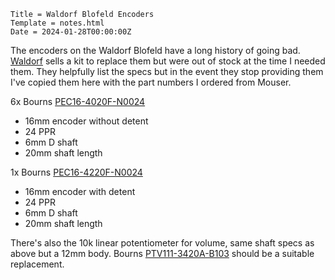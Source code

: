 ~~~
Title = Waldorf Blofeld Encoders
Template = notes.html
Date = 2024-01-28T00:00:00Z
~~~

The encoders on the Waldorf Blofeld have a long history of going bad. [Waldorf] sells a kit to replace them but were out of stock at the time I needed them. They helpfully list the specs but in the event they stop providing them I've copied them here with the part numbers I ordered from Mouser.

6x Bourns [PEC16-4020F-N0024]
- 16mm encoder without detent
- 24 PPR
- 6mm D shaft
- 20mm shaft length

1x Bourns [PEC16-4220F-N0024]
- 16mm encoder with detent
- 24 PPR
- 6mm D shaft
- 20mm shaft length

There's also the 10k linear potentiometer for volume, same shaft specs as above but a 12mm body. Bourns [PTV111-3420A-B103] should be a suitable replacement.

[Waldorf]: https://repair-shop.waldorfmusic.com/produkt/blofeld-encoder-set/
[PEC16-4020F-N0024]: https://www.mouser.com/ProductDetail/652-PEC16-4020FN0024
[PEC16-4220F-N0024]: https://www.mouser.com/ProductDetail/652-PEC16-4220FN0024
[PTV111-3420A-B103]: https://www.mouser.com/ProductDetail/652-PTV111-3420AB103
